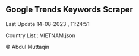 

## Google Trends Keywords Scraper 
 
Last Update 14-08-2023 , 11:24:51

Country List :
VIETNAM.json



© Abdul Muttaqin 

